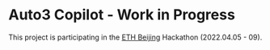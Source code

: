 # Auto3 Copilot - Work in Progress

This project is participating in the [ETH Beijing](https://github.com/WTFAcademy/ETHBeijing) Hackathon (2022.04.05 - 09).
